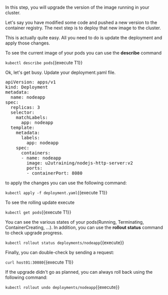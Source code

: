 In this step, you will upgrade the version of the image running in your cluster.

Let's say you have modified some code and pushed a new version to the container registry. The next step is to deploy that new image to the cluster. 

This is actually quite easy. All you need to do is update the deployment and apply those changes.

To see the current image of your pods you can use the **describe** command

`kubectl describe pods`{{execute T1}}

Ok, let's get busy. Update your deployment.yaml file.

<pre class="file"
  data-filename="./deployment.yaml"
  data-target="replace">
apiVersion: apps/v1
kind: Deployment
metadata:
  name: nodeapp
spec:
  replicas: 3
  selector:
    matchLabels:
      app: nodeapp
  template:
    metadata:
      labels:
        app: nodeapp
    spec:
      containers:
      - name: nodeapp
        image: u2utraining/nodejs-http-server:v2
        ports:
        - containerPort: 8080
</pre>

to apply the changes you can use the following command:

`kubectl apply -f deployment.yaml`{{execute T1}}

To see the rolling update execute

`kubectl get pods`{{execute T1}}

You can see the various states of your pods(Running, Terminating, ContainerCreating, ...). In addition, you can use the **rollout status** command to check upgrade progress.

`kubectl rollout status deployments/nodeapp`{{execute}}

Finally, you can double-check by sending a request:

`curl host01:30080`{{execute T1}}

If the upgrade didn't go as planned, you can always roll back using the following command:

`kubectl rollout undo deployments/nodeapp`{{execute}}

